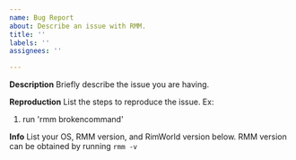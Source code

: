 ```yaml
---
name: Bug Report
about: Describe an issue with RMM.
title: ''
labels: ''
assignees: ''

---
```


**Description**
Briefly describe the issue you are having.

**Reproduction**
List the steps to reproduce the issue. Ex:
1. run 'rmm brokencommand'

**Info**
List your OS, RMM version, and RimWorld version below.
RMM version can be obtained by running `rmm -v`
